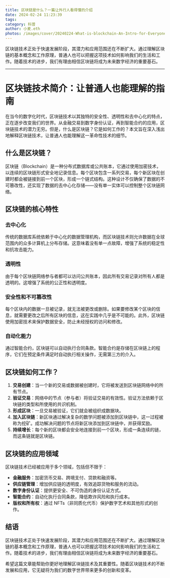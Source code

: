 ```yaml
---
title: 区块链是什么？一篇让外行人看得懂的介绍
date: 2024-02-24 11:23:39
tags:
category: 科普
author: 小麦.eth
photos: /images/cover/20240224-What-is-blockchain-An-Intro-for-Everyone.jpeg
---
```


区块链技术正处于快速发展阶段，其潜力和应用范围还在不断扩大。通过理解区块链的基本概念和工作原理，普通人也可以把握这项技术如何影响我们的生活和工作。随着技术的进步，我们有理由相信区块链将成为未来数字经济的重要基石。

---

# 区块链技术简介：让普通人也能理解的指南

在当今的数字化时代，区块链技术以其独特的安全性、透明性和去中心化的特点，正在逐步改变我们的世界。从金融交易到数字身份认证，再到智能合约的应用，区块链技术的潜力无穷。但是，什么是区块链？它是如何工作的？本文旨在深入浅出地解释区块链技术，让普通人也能理解这一革命性技术的细节。

## 什么是区块链？

区块链（Blockchain）是一种分布式数据库或公共账本，它通过使用加密技术，以连续的区块链形式安全地记录信息。每个区块包含一系列交易，每个新区块在创建时都会被链接到前一个区块，形成一个链式结构。这种设计不仅确保了数据的不可篡改性，还实现了数据的去中心化存储——没有单一实体可以控制整个区块链网络。

## 区块链的核心特性

### 去中心化

传统的数据库系统依赖于中心化的数据管理机构，而区块链技术则允许数据在全球范围内的众多计算机上分布存储。这意味着没有单一点故障，增强了系统的稳定性和抗攻击能力。

### 透明性

由于每个区块链网络参与者都可以访问公共账本，因此所有交易记录对所有人都是透明的。这增强了系统的公正性和透明度。

### 安全性和不可篡改性

每个区块内的数据一旦被记录，就无法被更改或删除。如果要修改某个区块的信息，就需要更改之后所有区块的信息，这在实践中几乎是不可能的。此外，区块链使用加密技术来保护数据安全，防止未经授权的访问和修改。

### 自动化能力

通过智能合约，区块链可以自动执行合同条款。智能合约是存储在区块链上的程序，它们在预定条件满足时自动执行相关操作，无需第三方的介入。

## 区块链如何工作？

1. **交易创建**：当一个新的交易或数据被创建时，它将被发送到区块链网络中的所有节点。
2. **验证交易**：网络中的节点（参与者）将验证交易的有效性。验证方法依赖于区块链的类型和所使用的共识机制。
3. **形成区块**：一旦交易被验证，它们就会被组织成数据块。
4. **加入区块链**：新区块通过解决复杂的数学问题被添加到区块链中，这一过程被称为挖矿。成功解决问题的节点将新区块添加到区块链中，并获得奖励。
5. **持续增长**：每个新的区块都会安全地连接到前一个区块，形成一条连续的链，而这条链就是区块链。

## 区块链的应用领域

区块链技术已经被应用于多个领域，包括但不限于：

- **金融服务**：加密货币交易、跨境支付、贷款和融资等。
- **供应链管理**：增加供应链的透明度，有效追踪货物和服务的流动。
- **数字身份认证**：提供更安全、不可伪造的身份认证方式。
- **智能合约**：自动化执行合同条款，降低欺诈风险和执行成本。
- **版权和所有权**：通过 NFTs（非同质化代币）保护数字艺术和其他形式的创作。

## 结语

区块链技术正处于快速发展阶段，其潜力和应用范围还在不断扩大。通过理解区块链的基本概念和工作原理，普通人也可以把握这项技术如何影响我们的生活和工作。随着技术的进步，我们有理由相信区块链将成为未来数字经济的重要基石。

希望这篇文章能帮助你更好地理解区块链技术及其重要性。随着区块链技术的不断发展和应用，它无疑将为我们的数字世界带来更多的创新和变革。